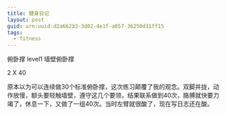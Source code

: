 ```yaml
---
title: 健身日记
layout: post
guid: urn:uuid:d2a66233-3d02-4e1f-a057-36250d11ff15
tags: 
  - fitness
---
```


俯卧撑 level1 墙壁俯卧撑

2 X 40

原本以为可以连续做30个标准俯卧撑，这次练习颠覆了我的观念。双脚并拢，动作放慢，额头要轻触墙壁，遵守这几个要领，结果联系做到40次，胳膊就快要力竭了，休息一下，又做了一组40次。当时左臂就很酸了，现在写日志还在酸。

